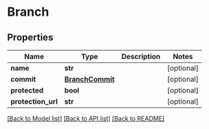 # Branch

## Properties
Name | Type | Description | Notes
------------ | ------------- | ------------- | -------------
**name** | **str** |  | [optional] 
**commit** | [**BranchCommit**](BranchCommit.md) |  | [optional] 
**protected** | **bool** |  | [optional] 
**protection_url** | **str** |  | [optional] 

[[Back to Model list]](../README.md#documentation-for-models) [[Back to API list]](../README.md#documentation-for-api-endpoints) [[Back to README]](../README.md)


